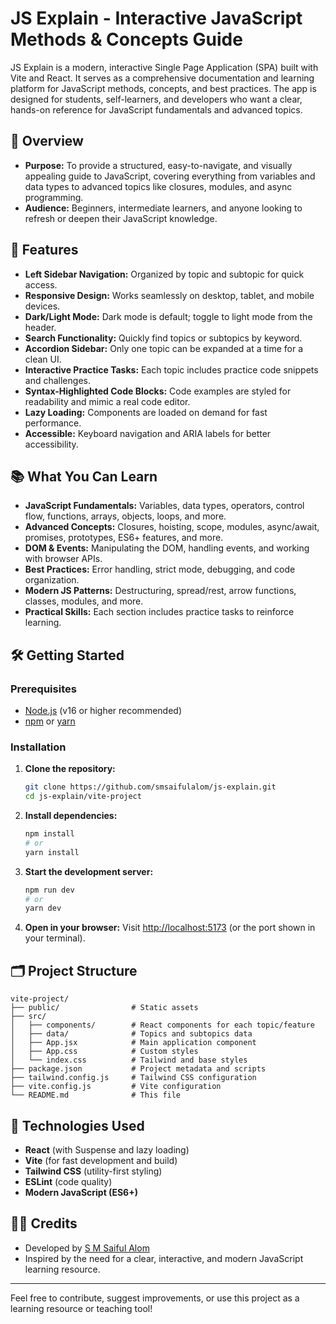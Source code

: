 # JS Explain - Interactive JavaScript Methods & Concepts Guide

JS Explain is a modern, interactive Single Page Application (SPA) built with Vite and React. It serves as a comprehensive documentation and learning platform for JavaScript methods, concepts, and best practices. The app is designed for students, self-learners, and developers who want a clear, hands-on reference for JavaScript fundamentals and advanced topics.

## 🌟 Overview

- **Purpose:** To provide a structured, easy-to-navigate, and visually appealing guide to JavaScript, covering everything from variables and data types to advanced topics like closures, modules, and async programming.
- **Audience:** Beginners, intermediate learners, and anyone looking to refresh or deepen their JavaScript knowledge.

## 🚀 Features

- **Left Sidebar Navigation:** Organized by topic and subtopic for quick access.
- **Responsive Design:** Works seamlessly on desktop, tablet, and mobile devices.
- **Dark/Light Mode:** Dark mode is default; toggle to light mode from the header.
- **Search Functionality:** Quickly find topics or subtopics by keyword.
- **Accordion Sidebar:** Only one topic can be expanded at a time for a clean UI.
- **Interactive Practice Tasks:** Each topic includes practice code snippets and challenges.
- **Syntax-Highlighted Code Blocks:** Code examples are styled for readability and mimic a real code editor.
- **Lazy Loading:** Components are loaded on demand for fast performance.
- **Accessible:** Keyboard navigation and ARIA labels for better accessibility.

## 📚 What You Can Learn

- **JavaScript Fundamentals:** Variables, data types, operators, control flow, functions, arrays, objects, loops, and more.
- **Advanced Concepts:** Closures, hoisting, scope, modules, async/await, promises, prototypes, ES6+ features, and more.
- **DOM & Events:** Manipulating the DOM, handling events, and working with browser APIs.
- **Best Practices:** Error handling, strict mode, debugging, and code organization.
- **Modern JS Patterns:** Destructuring, spread/rest, arrow functions, classes, modules, and more.
- **Practical Skills:** Each section includes practice tasks to reinforce learning.

## 🛠️ Getting Started

### Prerequisites

- [Node.js](https://nodejs.org/) (v16 or higher recommended)
- [npm](https://www.npmjs.com/) or [yarn](https://yarnpkg.com/)

### Installation

1. **Clone the repository:**
   ```bash
   git clone https://github.com/smsaifulalom/js-explain.git
   cd js-explain/vite-project
   ```
2. **Install dependencies:**
   ```bash
   npm install
   # or
   yarn install
   ```
3. **Start the development server:**
   ```bash
   npm run dev
   # or
   yarn dev
   ```
4. **Open in your browser:**
   Visit [http://localhost:5173](http://localhost:5173) (or the port shown in your terminal).

## 🗂️ Project Structure

```
vite-project/
├── public/                # Static assets
├── src/
│   ├── components/        # React components for each topic/feature
│   ├── data/              # Topics and subtopics data
│   ├── App.jsx            # Main application component
│   ├── App.css            # Custom styles
│   └── index.css          # Tailwind and base styles
├── package.json           # Project metadata and scripts
├── tailwind.config.js     # Tailwind CSS configuration
├── vite.config.js         # Vite configuration
└── README.md              # This file
```

## 🧰 Technologies Used

- **React** (with Suspense and lazy loading)
- **Vite** (for fast development and build)
- **Tailwind CSS** (utility-first styling)
- **ESLint** (code quality)
- **Modern JavaScript (ES6+)**

## 👨‍💻 Credits

- Developed by [S M Saiful Alom](https://www.linkedin.com/in/smsaifulalom/)
- Inspired by the need for a clear, interactive, and modern JavaScript learning resource.

---

Feel free to contribute, suggest improvements, or use this project as a learning resource or teaching tool!
